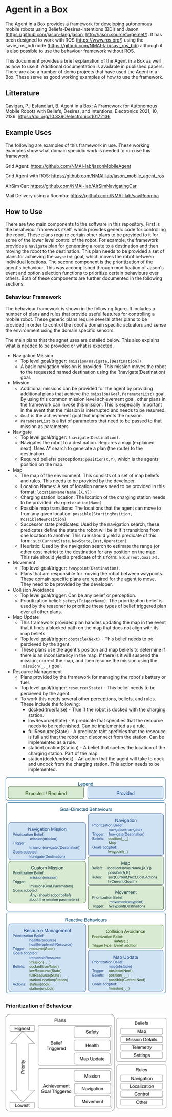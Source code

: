 # Agent in a Box
The Agent in a Box provides a framework for developing autonomous mobile robots using Beliefs-Desires-Intentions (BDI) and Jason (https://github.com/jason-lang/jason, http://jason.sourceforge.net/). It has been designed to work with ROS (https://www.ros.org/) using the savie_ros_bdi node (https://github.com/NMAI-lab/savi_ros_bdi) although it is also possible to use the behaviour framework without ROS.

This documnent provides a brief explanation of the Agent in a Box as well as how to use it. Additional documentation is available in published papers. There are also a number of demo projects that have used the Agent in a Box. These serve as good working examples of how to use the framework.

## Litterature
Gavigan, P.; Esfandiari, B. Agent in a Box: A Framework for Autonomous Mobile Robots with Beliefs, Desires, and Intentions. Electronics 2021, 10, 2136. https://doi.org/10.3390/electronics10172136

## Example Uses
The following are examples of this framework in use. These working examples show what domain specidic work is needed to run use this framework.

Grid Agent: https://github.com/NMAI-lab/jasonMobileAgent

Grid Agent with ROS: https://github.com/NMAI-lab/jason_mobile_agent_ros

AirSim Car: https://github.com/NMAI-lab/AirSimNavigatingCar

Mail Delivery using a Roomba: https://github.com/NMAI-lab/saviRoomba

## How to Use
There are two main components to the software in this repository. First is the berahviour framework itself, which provides generic code for controlling the robot. These plans require certain other plans to be provided to it for some of the lower level control of the robot. For example, the framework provides a `navigate` plan for generating a route to a destination and then moving the robot to the destination. This plan needs to be provided a set of plans for achieving the `waypoint` goal, which moves the robot between individual locations. The second component is the prioritization of the agent's behaviour. This was accomplished through modification of Jason's event and option selection functions to prioritize certain behaviours over others. Both of these components are further documented in the following sections.

### Behaviour Framework
The behaviour framework is shown in the following figure. It includes a number of plans and rules that provide useful features for controlling a mobile robot. These generic plans require several other plans to be provided in order to control the robot's domain specific actuators and sense the environment using the domain specific sensors.

The main plans that the agnet uses are detailed below. This also explains what is needed to be provided or what is expected.

- Navigation Mission
  - Top level goal/trigger: `!mission(navigate,[Destination])`.
  - A basic navigation mission is provided. This mission moves the robot to the requested named destination using the `!navigate(Destination) goal.
- Mission
  - Additional missions can be provided for the agent by providing additional plans that achieve the `!mission(Goal,ParameterList)` goal. By using this common mission level achievement goal, other plans in the framework can invoke this mission. This is especially important in the event that the mission is interrupted and needs to be resumed.
  - `Goal` is the achievmeent goal that implements the mission
  - `ParameterList` is a list of parameters that need to be passed to that mission as parameters.
- Navigate
  - Top level goal/trigger: `!navigate(Destination)`.
  - Navigates the robot to a destination. Requires a map (explained next). Uses A* search to generate a plan (the route) to the destination.
  - Required beliefs/ perceptions: `position(X,Y)`, which is the agents position on the map.
- Map
  - The map of the environment. This consists of a set of map beliefs and rules. This needs to be provided by the developer.
  - Location Names: A set of location names need to be provided in this format: `locationName(Name,[X,Y])`
  - Charging station location: The location of the charging station needs to be provided: `chargerLocation(Name)`
  - Possible map transitions: The locations that the agent can move to from any given location: `possible(StartingPosition, PossibleNewPosition)`
  - Successor state predicates: Used by the navigation search, these predicates define the state the robot will be in if it transitions from one location to another. This rule should yield a predicate of this form: `suc(CurrentState,NewState,Cost,Operation)`
  - Heuristic: Used by the navigation search to estimate the range (or other cost metric) to the destination for any position on the map. This rule should yield a predicate of this form: `h(Current,Goal,H)`.
- Movement
  - Top level goal/trigger: `!waypoint(Destination)`.
  - Plans that are responsible for moving the robot between waypoints. These domain specific plans are required for the agent to move. They need to be provided by the developer.
- Collision Avoidance
  - Top level goal/trigger: Can be any belief or perception.
  - Prioritization belief: `safety(TriggerName)`. The prioritization belief is used by the reasoner to prioritize these types of belief triggered plan over all other plans.
- Map Update
  - This framework provided plan handles updating the map in the event that it finds a blocked path on the map that does not align with its map beliefs.
  - Top level goal/trigger: `obstacle(Next)` - This belief needs to be percieved by the agent.
  - These plans use the agent's position and map beliefs to determine if there is an inconsistency in the map. If there is it will suspend the mission, correct the map, and then resume the mission using the `!mission(_,_)` goal.
- Resource Management
  - Plans provided by the framework for managing the robot's battery or fuel.
  - Top level goal/trigger: `resource(State)` - This belief needs to be percieved by the agent.
  - To work this needs several other perceptions, beliefs, and rules. These include the following:
    - docked(true/false) - True if the robot is docked with the charging station.
    - lowResorce(State) - A predicate that specifies that the resource needs to be replenished. Can be implemented as a rule.
    - fullResource(State) - A predicate taht speficies that the reseouce is full and that the robot can disconnect from the station. Can be implemented as a rule.
    - stationLocation(Station) - A belief that spefies the location of the charging station. Part of the map.
    - station(dock/undock) - An action that the agent will take to dock and undock from the charging station. This action needs to be implemented.

![Framework](https://github.com/NMAI-lab/agent_in_a_box_agent/blob/master/figures/AIB_Framework.png)

### Prioritization of Behaviour
![Prioritization](https://github.com/NMAI-lab/agent_in_a_box_agent/blob/master/figures/AgentInABoxBehaviourPrioritization.png)

